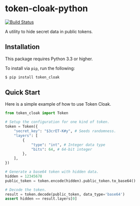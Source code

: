 # token-cloak-python

[![Build Status](https://travis-ci.org/ryannjohnson/token-cloak-python.svg?branch=master)](https://travis-ci.org/ryannjohnson/token-cloak-python)

A utility to hide secret data in public tokens.

## Installation

This package requires Python 3.3 or higher.

To install via `pip`, run the following:

```sh
$ pip install token_cloak
```

## Quick Start

Here is a simple example of how to use Token Cloak.

```py
from token_cloak import Token

# Setup the configuration for one kind of token.
token = Token({
    "secret_key": "$3crET-K#y", # Seeds randomness.
    "layers": [
        {
            "type": "int", # Integer data type
            "bits": 64, # 64-bit integer
        },
    ],
})

# Generate a base64 token with hidden data.
hidden = 12345678
public_token = token.encode(hidden).public_token.to_base64()

# Decode the token.
result = token.decode(public_token, data_type='base64')
assert hidden == result.layers[0]
```